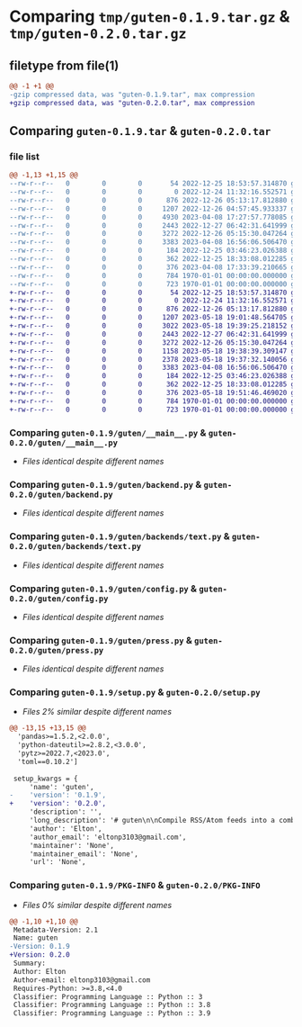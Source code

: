 # Comparing `tmp/guten-0.1.9.tar.gz` & `tmp/guten-0.2.0.tar.gz`

## filetype from file(1)

```diff
@@ -1 +1 @@
-gzip compressed data, was "guten-0.1.9.tar", max compression
+gzip compressed data, was "guten-0.2.0.tar", max compression
```

## Comparing `guten-0.1.9.tar` & `guten-0.2.0.tar`

### file list

```diff
@@ -1,13 +1,15 @@
--rw-r--r--   0        0        0       54 2022-12-25 18:53:57.314870 guten-0.1.9/README.md
--rw-r--r--   0        0        0        0 2022-12-24 11:32:16.552571 guten-0.1.9/guten/__init__.py
--rw-r--r--   0        0        0      876 2022-12-26 05:13:17.812880 guten-0.1.9/guten/__main__.py
--rw-r--r--   0        0        0     1207 2022-12-26 04:57:45.933337 guten-0.1.9/guten/backend.py
--rw-r--r--   0        0        0     4930 2023-04-08 17:27:57.778085 guten-0.1.9/guten/backends/html.py
--rw-r--r--   0        0        0     2443 2022-12-27 06:42:31.641999 guten-0.1.9/guten/backends/text.py
--rw-r--r--   0        0        0     3272 2022-12-26 05:15:30.047264 guten-0.1.9/guten/config.py
--rw-r--r--   0        0        0     3383 2023-04-08 16:56:06.506470 guten-0.1.9/guten/press.py
--rw-r--r--   0        0        0      184 2022-12-25 03:46:23.026388 guten-0.1.9/guten/source.py
--rw-r--r--   0        0        0      362 2022-12-25 18:33:08.012285 guten-0.1.9/guten/utils.py
--rw-r--r--   0        0        0      376 2023-04-08 17:33:39.210665 guten-0.1.9/pyproject.toml
--rw-r--r--   0        0        0      784 1970-01-01 00:00:00.000000 guten-0.1.9/setup.py
--rw-r--r--   0        0        0      723 1970-01-01 00:00:00.000000 guten-0.1.9/PKG-INFO
+-rw-r--r--   0        0        0       54 2022-12-25 18:53:57.314870 guten-0.2.0/README.md
+-rw-r--r--   0        0        0        0 2022-12-24 11:32:16.552571 guten-0.2.0/guten/__init__.py
+-rw-r--r--   0        0        0      876 2022-12-26 05:13:17.812880 guten-0.2.0/guten/__main__.py
+-rw-r--r--   0        0        0     1207 2023-05-18 19:01:48.564705 guten-0.2.0/guten/backend.py
+-rw-r--r--   0        0        0     3022 2023-05-18 19:39:25.218152 guten-0.2.0/guten/backends/html.py
+-rw-r--r--   0        0        0     2443 2022-12-27 06:42:31.641999 guten-0.2.0/guten/backends/text.py
+-rw-r--r--   0        0        0     3272 2022-12-26 05:15:30.047264 guten-0.2.0/guten/config.py
+-rw-r--r--   0        0        0     1158 2023-05-18 19:38:39.309147 guten-0.2.0/guten/filters.py
+-rw-r--r--   0        0        0     2378 2023-05-18 19:37:32.140056 guten-0.2.0/guten/metadata.py
+-rw-r--r--   0        0        0     3383 2023-04-08 16:56:06.506470 guten-0.2.0/guten/press.py
+-rw-r--r--   0        0        0      184 2022-12-25 03:46:23.026388 guten-0.2.0/guten/source.py
+-rw-r--r--   0        0        0      362 2022-12-25 18:33:08.012285 guten-0.2.0/guten/utils.py
+-rw-r--r--   0        0        0      376 2023-05-18 19:51:46.469020 guten-0.2.0/pyproject.toml
+-rw-r--r--   0        0        0      784 1970-01-01 00:00:00.000000 guten-0.2.0/setup.py
+-rw-r--r--   0        0        0      723 1970-01-01 00:00:00.000000 guten-0.2.0/PKG-INFO
```

### Comparing `guten-0.1.9/guten/__main__.py` & `guten-0.2.0/guten/__main__.py`

 * *Files identical despite different names*

### Comparing `guten-0.1.9/guten/backend.py` & `guten-0.2.0/guten/backend.py`

 * *Files identical despite different names*

### Comparing `guten-0.1.9/guten/backends/text.py` & `guten-0.2.0/guten/backends/text.py`

 * *Files identical despite different names*

### Comparing `guten-0.1.9/guten/config.py` & `guten-0.2.0/guten/config.py`

 * *Files identical despite different names*

### Comparing `guten-0.1.9/guten/press.py` & `guten-0.2.0/guten/press.py`

 * *Files identical despite different names*

### Comparing `guten-0.1.9/setup.py` & `guten-0.2.0/setup.py`

 * *Files 2% similar despite different names*

```diff
@@ -13,15 +13,15 @@
  'pandas>=1.5.2,<2.0.0',
  'python-dateutil>=2.8.2,<3.0.0',
  'pytz>=2022.7,<2023.0',
  'toml==0.10.2']
 
 setup_kwargs = {
     'name': 'guten',
-    'version': '0.1.9',
+    'version': '0.2.0',
     'description': '',
     'long_description': '# guten\n\nCompile RSS/Atom feeds into a combined feed.\n',
     'author': 'Elton',
     'author_email': 'eltonp3103@gmail.com',
     'maintainer': 'None',
     'maintainer_email': 'None',
     'url': 'None',
```

### Comparing `guten-0.1.9/PKG-INFO` & `guten-0.2.0/PKG-INFO`

 * *Files 0% similar despite different names*

```diff
@@ -1,10 +1,10 @@
 Metadata-Version: 2.1
 Name: guten
-Version: 0.1.9
+Version: 0.2.0
 Summary: 
 Author: Elton
 Author-email: eltonp3103@gmail.com
 Requires-Python: >=3.8,<4.0
 Classifier: Programming Language :: Python :: 3
 Classifier: Programming Language :: Python :: 3.8
 Classifier: Programming Language :: Python :: 3.9
```

